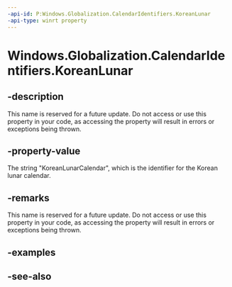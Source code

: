 ```yaml
---
-api-id: P:Windows.Globalization.CalendarIdentifiers.KoreanLunar
-api-type: winrt property
---
```


<!-- Property syntax
public string KoreanLunar { get; }
-->

# Windows.Globalization.CalendarIdentifiers.KoreanLunar

## -description
This name is reserved for a future update. Do not access or use this property in your code, as accessing the property will result in errors or exceptions being thrown.


<!--Gets the identifier for the Korean lunisolar calendar.-->

## -property-value
The string "KoreanLunarCalendar", which is the identifier for the Korean lunar calendar.

## -remarks
<!--Use https://msdn.microsoft.com/library/system.globalization.koreanlunisolarcalendar(v=vs.110).aspx ?-->
This name is reserved for a future update. Do not access or use this property in your code, as accessing the property will result in errors or exceptions being thrown.

## -examples

## -see-also
